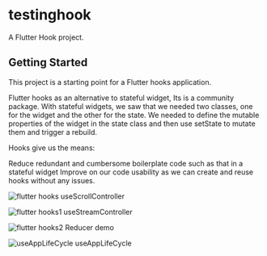 # testinghook

A Flutter Hook project.

## Getting Started

This project is a starting point for a Flutter hooks application.

Flutter hooks as an alternative to stateful widget, Its is a community package. 
With stateful widgets, we saw that we needed two classes, one for the widget and the other for the state. We needed to define the mutable properties of the widget in the state class and then use setState to mutate them and trigger a rebuild.

Hooks give us the means:

Reduce redundant and cumbersome boilerplate code such as that in a stateful widget
Improve on our code usability as we can create and reuse hooks without any issues.

![flutter hooks](https://user-images.githubusercontent.com/12498051/185743128-a8a12630-9d07-425f-ab18-3e85e125e519.gif)
useScrollController


![flutter hooks1](https://user-images.githubusercontent.com/12498051/185743162-62ba9379-93c6-40a3-b1c4-edb15db15ec1.gif)
useStreamController

![flutter hooks2](https://user-images.githubusercontent.com/12498051/185743868-d37cdbb5-294a-424c-95d3-0e810785c216.gif)
Reducer demo

![useAppLifeCycle](https://user-images.githubusercontent.com/12498051/185743456-25486c16-0a8c-4bf8-8a13-7ded34d9d969.gif)
useAppLifeCycle
